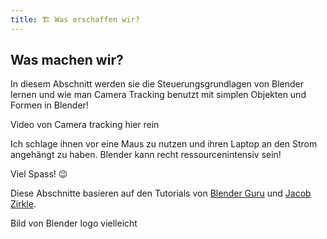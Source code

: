 ```yaml
---
title: 🏗️ Was erschaffen wir?
---
```

## Was machen wir?

In diesem Abschnitt werden sie die Steuerungsgrundlagen von Blender lernen und  wie man Camera Tracking benutzt mit simplen Objekten und Formen in Blender!

 
Video von Camera tracking hier rein


Ich schlage ihnen vor eine Maus zu nutzen und ihren Laptop an den Strom angehängt zu haben. Blender kann recht ressourcenintensiv sein!

Viel Spass! 😉

Diese Abschnitte basieren auf den Tutorials von [Blender Guru](https://www.youtube.com/@blenderguru) und [Jacob Zirkle](https://www.youtube.com/watch?v=ui0JUHE12k8).

Bild von Blender logo vielleicht